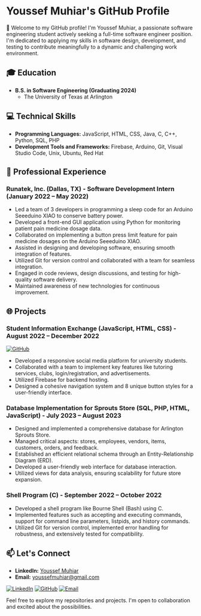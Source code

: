 # Youssef Muhiar's GitHub Profile

👋 Welcome to my GitHub profile! I'm Youssef Muhiar, a passionate software engineering student actively seeking a full-time software engineer position. I'm dedicated to applying my skills in software design, development, and testing to contribute meaningfully to a dynamic and challenging work environment.

## 🎓 Education

- **B.S. in Software Engineering (Graduating 2024)**
  - The University of Texas at Arlington

## 💻 Technical Skills

- **Programming Languages:** JavaScript, HTML, CSS, Java, C, C++, Python, SQL, PHP
- **Development Tools and Frameworks:** Firebase, Arduino, Git, Visual Studio Code, Unix, Ubuntu, Red Hat

## 🚀 Professional Experience

### Runatek, Inc. (Dallas, TX) - Software Development Intern (January 2022 – May 2022)

- Led a team of 3 developers in programming a sleep code for an Arduino Seeeduino XIAO to conserve battery power.
- Developed a front-end GUI application using Python for monitoring patient pain medicine dosage data.
- Collaborated on implementing a button press limit feature for pain medicine dosages on the Arduino Seeeduino XIAO.
- Assisted in designing and developing software, ensuring smooth integration of features.
- Utilized Git for version control and collaborated with a team for seamless integration.
- Engaged in code reviews, design discussions, and testing for high-quality software delivery.
- Maintained awareness of new technologies for continuous improvement.

## 🌐 Projects

### Student Information Exchange (JavaScript, HTML, CSS) - August 2022 – December 2022

[![GitHub](https://img.shields.io/badge/GitHub-Repository-green?style=for-the-badge&logo=github&logoColor=white)](https://github.com/YoussefMuhiar/Student-Social-Website.git)

- Developed a responsive social media platform for university students.
- Collaborated with a team to implement key features like tutoring services, clubs, login/registration, and advertisements.
- Utilized Firebase for backend hosting.
- Designed a cohesive navigation system and 8 unique button styles for a user-friendly interface.

### Database Implementation for Sprouts Store (SQL, PHP, HTML, JavaScript) - July 2023 – August 2023

- Designed and implemented a comprehensive database for Arlington Sprouts Store.
- Managed critical aspects: stores, employees, vendors, items, customers, orders, and feedback.
- Established an efficient relational schema through an Entity-Relationship Diagram (ERD).
- Developed a user-friendly web interface for database interaction.
- Utilized views for data analysis, ensuring scalability for future store expansion.

### Shell Program (C) - September 2022 – October 2022

- Developed a shell program like Bourne Shell (Bash) using C.
- Implemented features such as accepting and executing commands, support for command line parameters, listpids, and history commands.
- Utilized Git for version control, implemented error handling for robustness, and extensively tested for compatibility.

## 📫 Let's Connect

- **LinkedIn:** [Youssef Muhiar](https://www.linkedin.com/in/youssef-muhiar/)
- **Email:** youssefmuhiar@gmail.com

[![LinkedIn](https://img.shields.io/badge/LinkedIn-Youssef%20Muhiar-blue?style=for-the-badge&logo=linkedin&logoColor=white)](https://www.linkedin.com/in/youssef-muhiar/)
[![GitHub](https://img.shields.io/badge/GitHub-YoussefMuhiar-green?style=for-the-badge&logo=github&logoColor=white)](https://github.com/YoussefMuhiar)
[![Email](https://img.shields.io/badge/Email-youssefmuhiar%40gmail.com-red?style=for-the-badge&logo=gmail&logoColor=white)](mailto:youssefmuhiar@gmail.com)

Feel free to explore my repositories and projects. I'm open to collaboration and excited about the possibilities.
